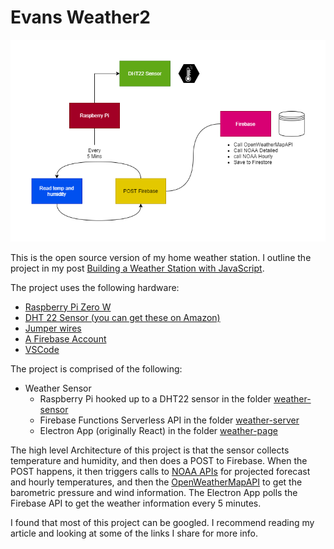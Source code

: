 # Evans Weather2

![About Image](./ABOUT_IMAGE.png)

This is the open source version of my home weather station. I outline the project in my post [Building a Weather Station with JavaScript]().

The project uses the following hardware:

- [Raspberry Pi Zero W](https://www.raspberrypi.org/products/raspberry-pi-zero-w/)
- [DHT 22 Sensor (you can get these on Amazon)](https://www.amazon.com/HiLetgo-Temperature-Humidity-Electronic-Practice/dp/B0795F19W6/ref=sr_1_4?dchild=1&keywords=DHT22+Sensor&qid=1632775043&sr=8-4)
- [Jumper wires](https://www.amazon.com/dp/B01EV70C78?ref=nb_sb_ss_w_as-ypp-rep_ypp_rep_k0_1_12&crid=34UWSDSNQJS5K&sprefix=jumper+wires)
- [A Firebase Account](https://firebase.google.com/)
- [VSCode](https://code.visualstudio.com/)

The project is comprised of the following:

- Weather Sensor
  - Raspberry Pi hooked up to a DHT22 sensor in the folder [weather-sensor](./weather-sensor)
  - Firebase Functions Serverless API in the folder [weather-server](./weather-server)
  - Electron App (originally React) in the folder [weather-page](./weather-page)

The high level Architecture of this project is that the sensor collects temperature and humidity, and then does a POST to Firebase. When the POST happens, it then triggers calls to [NOAA APIs](https://www.weather.gov/) for projected forecast and hourly temperatures, and then the [OpenWeatherMapAPI](https://openweathermap.org/api) to get the barometric pressure and wind information. The Electron App polls the Firebase API to get the weather information every 5 minutes.

I found that most of this project can be googled. I recommend reading my article and looking at some of the links I share for more info.
